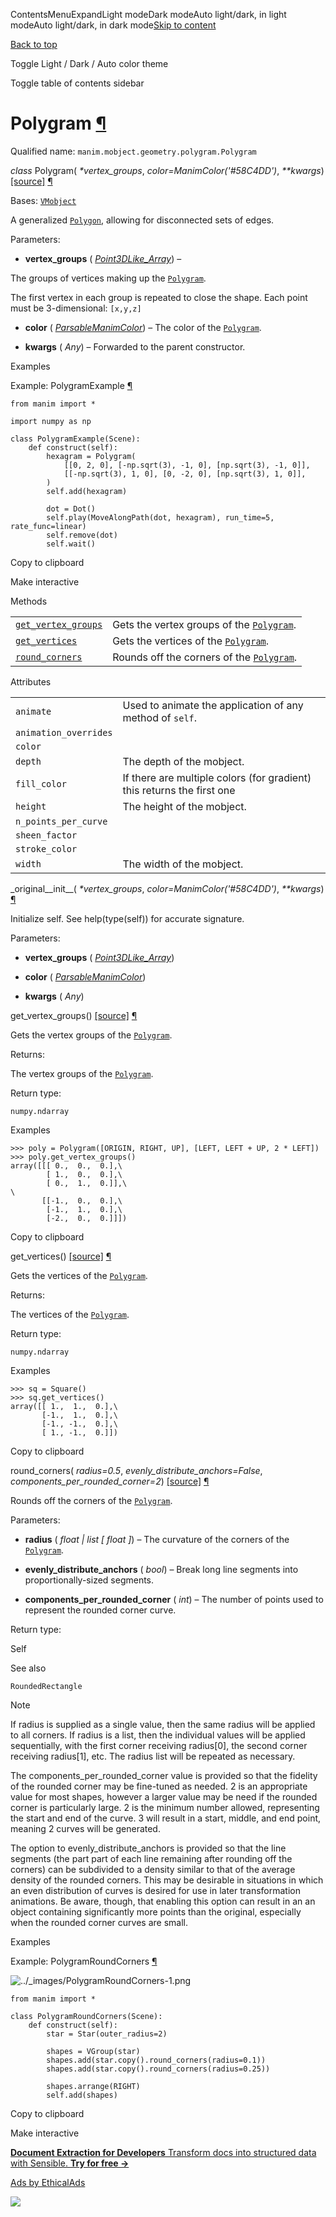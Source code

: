 ContentsMenuExpandLight modeDark modeAuto light/dark, in light modeAuto light/dark, in dark mode[Skip to content](https://docs.manim.community/en/stable/reference/manim.mobject.geometry.polygram.Polygram.html#furo-main-content)

[Back to top](https://docs.manim.community/en/stable/reference/manim.mobject.geometry.polygram.Polygram.html#)

Toggle Light / Dark / Auto color theme

Toggle table of contents sidebar

# Polygram [¶](https://docs.manim.community/en/stable/reference/manim.mobject.geometry.polygram.Polygram.html\#polygram "Link to this heading")

Qualified name: `manim.mobject.geometry.polygram.Polygram`

_class_ Polygram( _\*vertex\_groups_, _color=ManimColor('#58C4DD')_, _\*\*kwargs_) [\[source\]](https://docs.manim.community/en/stable/_modules/manim/mobject/geometry/polygram.html#Polygram) [¶](https://docs.manim.community/en/stable/reference/manim.mobject.geometry.polygram.Polygram.html#manim.mobject.geometry.polygram.Polygram "Link to this definition")

Bases: [`VMobject`](https://docs.manim.community/en/stable/reference/manim.mobject.types.vectorized_mobject.VMobject.html#manim.mobject.types.vectorized_mobject.VMobject "manim.mobject.types.vectorized_mobject.VMobject")

A generalized [`Polygon`](https://docs.manim.community/en/stable/reference/manim.mobject.geometry.polygram.Polygon.html#manim.mobject.geometry.polygram.Polygon "manim.mobject.geometry.polygram.Polygon"), allowing for disconnected sets of edges.

Parameters:

- **vertex\_groups** ( [_Point3DLike\_Array_](https://docs.manim.community/en/stable/reference/manim.typing.html#manim.typing.Point3DLike_Array "manim.typing.Point3DLike_Array")) –

The groups of vertices making up the [`Polygram`](https://docs.manim.community/en/stable/reference/manim.mobject.geometry.polygram.Polygram.html#manim.mobject.geometry.polygram.Polygram "manim.mobject.geometry.polygram.Polygram").

The first vertex in each group is repeated to close the shape.
Each point must be 3-dimensional: `[x,y,z]`

- **color** ( [_ParsableManimColor_](https://docs.manim.community/en/stable/reference/manim.utils.color.core.html#manim.utils.color.core.ParsableManimColor "manim.utils.color.core.ParsableManimColor")) – The color of the [`Polygram`](https://docs.manim.community/en/stable/reference/manim.mobject.geometry.polygram.Polygram.html#manim.mobject.geometry.polygram.Polygram "manim.mobject.geometry.polygram.Polygram").

- **kwargs** ( _Any_) – Forwarded to the parent constructor.


Examples

Example: PolygramExample [¶](https://docs.manim.community/en/stable/reference/manim.mobject.geometry.polygram.Polygram.html#polygramexample)

```
from manim import *

import numpy as np

class PolygramExample(Scene):
    def construct(self):
        hexagram = Polygram(
            [[0, 2, 0], [-np.sqrt(3), -1, 0], [np.sqrt(3), -1, 0]],
            [[-np.sqrt(3), 1, 0], [0, -2, 0], [np.sqrt(3), 1, 0]],
        )
        self.add(hexagram)

        dot = Dot()
        self.play(MoveAlongPath(dot, hexagram), run_time=5, rate_func=linear)
        self.remove(dot)
        self.wait()

```

Copy to clipboard

Make interactive

Methods

|     |     |
| --- | --- |
| [`get_vertex_groups`](https://docs.manim.community/en/stable/reference/manim.mobject.geometry.polygram.Polygram.html#manim.mobject.geometry.polygram.Polygram.get_vertex_groups "manim.mobject.geometry.polygram.Polygram.get_vertex_groups") | Gets the vertex groups of the [`Polygram`](https://docs.manim.community/en/stable/reference/manim.mobject.geometry.polygram.Polygram.html#manim.mobject.geometry.polygram.Polygram "manim.mobject.geometry.polygram.Polygram"). |
| [`get_vertices`](https://docs.manim.community/en/stable/reference/manim.mobject.geometry.polygram.Polygram.html#manim.mobject.geometry.polygram.Polygram.get_vertices "manim.mobject.geometry.polygram.Polygram.get_vertices") | Gets the vertices of the [`Polygram`](https://docs.manim.community/en/stable/reference/manim.mobject.geometry.polygram.Polygram.html#manim.mobject.geometry.polygram.Polygram "manim.mobject.geometry.polygram.Polygram"). |
| [`round_corners`](https://docs.manim.community/en/stable/reference/manim.mobject.geometry.polygram.Polygram.html#manim.mobject.geometry.polygram.Polygram.round_corners "manim.mobject.geometry.polygram.Polygram.round_corners") | Rounds off the corners of the [`Polygram`](https://docs.manim.community/en/stable/reference/manim.mobject.geometry.polygram.Polygram.html#manim.mobject.geometry.polygram.Polygram "manim.mobject.geometry.polygram.Polygram"). |

Attributes

|     |     |
| --- | --- |
| `animate` | Used to animate the application of any method of `self`. |
| `animation_overrides` |  |
| `color` |  |
| `depth` | The depth of the mobject. |
| `fill_color` | If there are multiple colors (for gradient) this returns the first one |
| `height` | The height of the mobject. |
| `n_points_per_curve` |  |
| `sheen_factor` |  |
| `stroke_color` |  |
| `width` | The width of the mobject. |

\_original\_\_init\_\_( _\*vertex\_groups_, _color=ManimColor('#58C4DD')_, _\*\*kwargs_) [¶](https://docs.manim.community/en/stable/reference/manim.mobject.geometry.polygram.Polygram.html#manim.mobject.geometry.polygram.Polygram._original__init__ "Link to this definition")

Initialize self. See help(type(self)) for accurate signature.

Parameters:

- **vertex\_groups** ( [_Point3DLike\_Array_](https://docs.manim.community/en/stable/reference/manim.typing.html#manim.typing.Point3DLike_Array "manim.typing.Point3DLike_Array"))

- **color** ( [_ParsableManimColor_](https://docs.manim.community/en/stable/reference/manim.utils.color.core.html#manim.utils.color.core.ParsableManimColor "manim.utils.color.core.ParsableManimColor"))

- **kwargs** ( _Any_)


get\_vertex\_groups() [\[source\]](https://docs.manim.community/en/stable/_modules/manim/mobject/geometry/polygram.html#Polygram.get_vertex_groups) [¶](https://docs.manim.community/en/stable/reference/manim.mobject.geometry.polygram.Polygram.html#manim.mobject.geometry.polygram.Polygram.get_vertex_groups "Link to this definition")

Gets the vertex groups of the [`Polygram`](https://docs.manim.community/en/stable/reference/manim.mobject.geometry.polygram.Polygram.html#manim.mobject.geometry.polygram.Polygram "manim.mobject.geometry.polygram.Polygram").

Returns:

The vertex groups of the [`Polygram`](https://docs.manim.community/en/stable/reference/manim.mobject.geometry.polygram.Polygram.html#manim.mobject.geometry.polygram.Polygram "manim.mobject.geometry.polygram.Polygram").

Return type:

`numpy.ndarray`

Examples

```
>>> poly = Polygram([ORIGIN, RIGHT, UP], [LEFT, LEFT + UP, 2 * LEFT])
>>> poly.get_vertex_groups()
array([[[ 0.,  0.,  0.],\
        [ 1.,  0.,  0.],\
        [ 0.,  1.,  0.]],\
\
       [[-1.,  0.,  0.],\
        [-1.,  1.,  0.],\
        [-2.,  0.,  0.]]])

```

Copy to clipboard

get\_vertices() [\[source\]](https://docs.manim.community/en/stable/_modules/manim/mobject/geometry/polygram.html#Polygram.get_vertices) [¶](https://docs.manim.community/en/stable/reference/manim.mobject.geometry.polygram.Polygram.html#manim.mobject.geometry.polygram.Polygram.get_vertices "Link to this definition")

Gets the vertices of the [`Polygram`](https://docs.manim.community/en/stable/reference/manim.mobject.geometry.polygram.Polygram.html#manim.mobject.geometry.polygram.Polygram "manim.mobject.geometry.polygram.Polygram").

Returns:

The vertices of the [`Polygram`](https://docs.manim.community/en/stable/reference/manim.mobject.geometry.polygram.Polygram.html#manim.mobject.geometry.polygram.Polygram "manim.mobject.geometry.polygram.Polygram").

Return type:

`numpy.ndarray`

Examples

```
>>> sq = Square()
>>> sq.get_vertices()
array([[ 1.,  1.,  0.],\
       [-1.,  1.,  0.],\
       [-1., -1.,  0.],\
       [ 1., -1.,  0.]])

```

Copy to clipboard

round\_corners( _radius=0.5_, _evenly\_distribute\_anchors=False_, _components\_per\_rounded\_corner=2_) [\[source\]](https://docs.manim.community/en/stable/_modules/manim/mobject/geometry/polygram.html#Polygram.round_corners) [¶](https://docs.manim.community/en/stable/reference/manim.mobject.geometry.polygram.Polygram.html#manim.mobject.geometry.polygram.Polygram.round_corners "Link to this definition")

Rounds off the corners of the [`Polygram`](https://docs.manim.community/en/stable/reference/manim.mobject.geometry.polygram.Polygram.html#manim.mobject.geometry.polygram.Polygram "manim.mobject.geometry.polygram.Polygram").

Parameters:

- **radius** ( _float_ _\|_ _list_ _\[_ _float_ _\]_) – The curvature of the corners of the [`Polygram`](https://docs.manim.community/en/stable/reference/manim.mobject.geometry.polygram.Polygram.html#manim.mobject.geometry.polygram.Polygram "manim.mobject.geometry.polygram.Polygram").

- **evenly\_distribute\_anchors** ( _bool_) – Break long line segments into proportionally-sized segments.

- **components\_per\_rounded\_corner** ( _int_) – The number of points used to represent the rounded corner curve.


Return type:

Self

See also

`RoundedRectangle`

Note

If radius is supplied as a single value, then the same radius
will be applied to all corners. If radius is a list, then the
individual values will be applied sequentially, with the first
corner receiving radius\[0\], the second corner receiving
radius\[1\], etc. The radius list will be repeated as necessary.

The components\_per\_rounded\_corner value is provided so that the
fidelity of the rounded corner may be fine-tuned as needed. 2 is
an appropriate value for most shapes, however a larger value may be
need if the rounded corner is particularly large. 2 is the minimum
number allowed, representing the start and end of the curve. 3 will
result in a start, middle, and end point, meaning 2 curves will be
generated.

The option to evenly\_distribute\_anchors is provided so that the
line segments (the part part of each line remaining after rounding
off the corners) can be subdivided to a density similar to that of
the average density of the rounded corners. This may be desirable
in situations in which an even distribution of curves is desired
for use in later transformation animations. Be aware, though, that
enabling this option can result in an an object containing
significantly more points than the original, especially when the
rounded corner curves are small.

Examples

Example: PolygramRoundCorners [¶](https://docs.manim.community/en/stable/reference/manim.mobject.geometry.polygram.Polygram.html#polygramroundcorners)

![../_images/PolygramRoundCorners-1.png](https://docs.manim.community/en/stable/_images/PolygramRoundCorners-1.png)

```
from manim import *

class PolygramRoundCorners(Scene):
    def construct(self):
        star = Star(outer_radius=2)

        shapes = VGroup(star)
        shapes.add(star.copy().round_corners(radius=0.1))
        shapes.add(star.copy().round_corners(radius=0.25))

        shapes.arrange(RIGHT)
        self.add(shapes)

```

Copy to clipboard

Make interactive

[**Document Extraction for Developers** Transform docs into structured data with Sensible. **Try for free →**](https://server.ethicalads.io/proxy/click/8517/019600f1-569f-7542-81d5-b5b392a3b281/)

[Ads by EthicalAds](https://www.ethicalads.io/advertisers/topics/data-science/?ref=ea-text)

![](https://server.ethicalads.io/proxy/view/8517/019600f1-569f-7542-81d5-b5b392a3b281/)